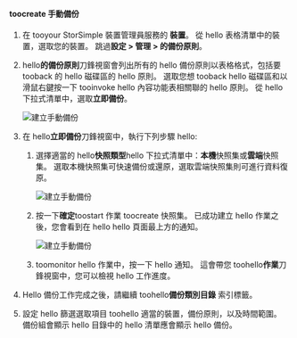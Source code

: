 
<!--author=alkohli last changed: 01/20/2017-->

#### <a name="toocreate-a-manual-backup"></a>toocreate 手動備份

1. 在 tooyour StorSimple 裝置管理員服務的 **裝置**。 從 hello 表格清單中的裝置，選取您的裝置。 跳過**設定 > 管理 > 的備份原則**。

2. hello**的備份原則**刀鋒視窗會列出所有的 hello 備份原則以表格格式，包括要 tooback 的 hello 磁碟區的 hello 原則。 選取您想 tooback hello 磁碟區和以滑鼠右鍵按一下 tooinvoke hello 內容功能表相關聯的 hello 原則。 從 hello 下拉式清單中，選取**立即備份**。

    ![建立手動備份](./media/storsimple-8000-create-manual-backup/createmanualbu1.png)

3. 在 hello**立即備份**刀鋒視窗中，執行下列步驟 hello:

    1. 選擇適當的 hello**快照類型**hello 下拉式清單中：**本機**快照集或**雲端**快照集。 選取本機快照集可快速備份或還原，選取雲端快照集則可進行資料復原。

        ![建立手動備份](./media/storsimple-8000-create-manual-backup/createmanualbu2.png)

    2. 按一下**確定**toostart 作業 toocreate 快照集。 已成功建立 hello 作業之後，您會看到在 hello hello 頁面最上方的通知。

        ![建立手動備份](./media/storsimple-8000-create-manual-backup/createmanualbu4.png)

    3. toomonitor hello 作業中，按一下 hello 通知。 這會帶您 toohello**作業**刀鋒視窗中，您可以檢視 hello 工作進度。


5. Hello 備份工作完成之後，請繼續 toohello**備份類別目錄** 索引標籤。

6. 設定 hello 篩選選取項目 toohello 適當的裝置，備份原則，以及時間範圍。 備份組會顯示 hello 目錄中的 hello 清單應會顯示 hello 備份。

